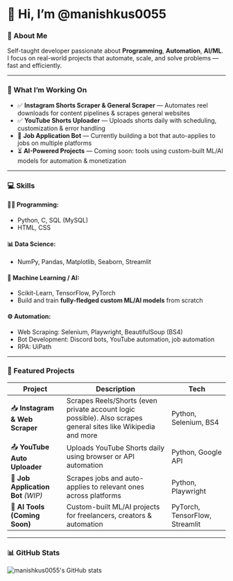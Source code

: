 # 👋 Hi, I’m @manishkus0055

### 🧠 About Me
Self-taught developer passionate about **Programming**, **Automation**, **AI/ML**.  
I focus on real-world projects that automate, scale, and solve problems — fast and efficiently.

---

### 🚀 What I’m Working On
- ✅ **Instagram Shorts Scraper & General Scraper** — Automates reel downloads for content pipelines & scrapes general websites
- ✅ **YouTube Shorts Uploader** — Uploads shorts daily with scheduling, customization & error handling  
- 🔧 **Job Application Bot** — Currently building a bot that auto-applies to jobs on multiple platforms  
- ⏳ **AI-Powered Projects** — Coming soon: tools using custom-built ML/AI models for automation & monetization

---

### 💻 Skills

#### 🧑‍💻 Programming:
- Python, C, SQL (MySQL)
- HTML, CSS

#### 📊 Data Science:
- NumPy, Pandas, Matplotlib, Seaborn, Streamlit

#### 🧠 Machine Learning / AI:
- Scikit-Learn, TensorFlow, PyTorch  
- Build and train **fully-fledged custom ML/AI models** from scratch

#### ⚙️ Automation:
- Web Scraping: Selenium, Playwright, BeautifulSoup (BS4)
- Bot Development: Discord bots, YouTube automation, job automation
- RPA: UiPath

---

### 📂 Featured Projects

| Project | Description | Tech |
|--------|-------------|------|
| 📥 **Instagram & Web Scraper** | Scrapes Reels/Shorts (even private account logic possible). Also scrapes general sites like Wikipedia and more | Python, Selenium, BS4 |
| 📤 **YouTube Auto Uploader** | Uploads YouTube Shorts daily using browser or API automation | Python, Google API |
| 🤖 **Job Application Bot** *(WIP)* | Scrapes jobs and auto-applies to relevant ones across platforms | Python, Playwright |
| 🧠 **AI Tools (Coming Soon)** | Custom-built ML/AI projects for freelancers, creators & automation | PyTorch, TensorFlow, Streamlit |

---


### 📊 GitHub Stats

![manishkus0055's GitHub stats](https://github-readme-stats.vercel.app/api?username=manishkus0055&show_icons=true&theme=tokyonight)
